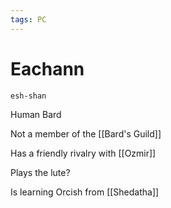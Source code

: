 ```yaml
---
tags: PC 
---
```

# Eachann
```
esh-shan
```

Human Bard

Not a member of the [[Bard's Guild]]

Has a friendly rivalry with [[Ozmir]]

Plays the lute?

Is learning Orcish from [[Shedatha]]
